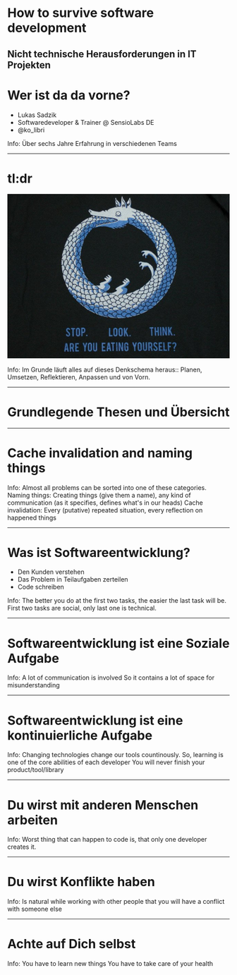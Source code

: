 # How to survive software development

## Nicht technische Herausforderungen in IT Projekten

# Wer ist da da vorne?

- Lukas Sadzik
- Softwaredeveloper & Trainer @ SensioLabs DE
- @ko_libri

Info:
Über sechs Jahre Erfahrung in verschiedenen Teams

---

# tl:dr

![stop look think, are you eating yourself](images/stop-look-think-oglaf.jpg)

Info:
Im Grunde läuft alles auf dieses Denkschema heraus:: Planen, Umsetzen, Reflektieren, Anpassen und von Vorn.

---

# Grundlegende Thesen und Übersicht

---

# Cache invalidation and naming things

Info:
Almost all problems can be sorted into one of these categories.
Naming things: Creating things (give them a name), any kind of communication (as it specifies, defines what's in our heads)
Cache invalidation: Every (putative) repeated situation, every reflection on happened things

---

# Was ist Softwareentwicklung?

- Den Kunden verstehen
- Das Problem in Teilaufgaben zerteilen
- Code schreiben

Info: 
The better you do at the first two tasks, the easier the last task will be.
First two tasks are social, only last one is technical.

---

# Softwareentwicklung ist eine Soziale Aufgabe

Info:
A lot of communication is involved
So it contains a lot of space for misunderstanding

---

# Softwareentwicklung ist eine kontinuierliche Aufgabe

Info:
Changing technologies change our tools countinously. So, learning is one of the core abilities of each developer
You will never finish your product/tool/library

---

# Du wirst mit anderen Menschen arbeiten

Info:
Worst thing that can happen to code is, that only one developer creates it.

---

# Du wirst Konflikte haben

Info:
Is natural while working with other people that you will have a conflict with someone else

---

# Achte auf Dich selbst

Info:
You have to learn new things
You have to take care of your health
